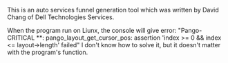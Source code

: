 This is an auto services funnel generation tool which was written by David Chang of Dell Technologies Services.

When the program run on Liunx, the console will give error:
"Pango-CRITICAL **: pango_layout_get_cursor_pos: assertion 'index >= 0 && index <= layout->length' failed"
I don't know how to solve it, but it doesn't matter with the program's function.